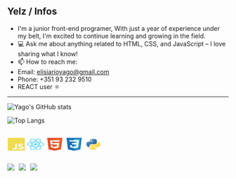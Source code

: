## Yelz / Infos

- I'm a junior front-end programer, With just a year of experience under my belt, I'm excited to continue learning and growing in the field.
- 💻 Ask me about anything related to HTML, CSS, and JavaScript – I love sharing what I know!
- 📫 How to reach me:
- Email: elisiarioyago@gmail.com
- Phone: +351 93 232 9510
- REACT user ⚛️

---

![Yago's GitHub stats](https://github-readme-stats.vercel.app/api?username=YelzDW&show_icons=true&theme=tokyonight)

![Top Langs](https://github-readme-stats.vercel.app/api/top-langs/?username=YelzDW&layout=compact&theme=tokyonight)

<div style="display: inline_block"><br>
  <img align="center" alt="Js" height="30" width="40" src="https://raw.githubusercontent.com/devicons/devicon/master/icons/javascript/javascript-plain.svg">
  <img align="center" alt="React" height="30" width="40" src="https://raw.githubusercontent.com/devicons/devicon/master/icons/react/react-original.svg">
  <img align="center" alt="HTML" height="30" width="40" src="https://raw.githubusercontent.com/devicons/devicon/master/icons/html5/html5-original.svg">
  <img align="center" alt="CSS" height="30" width="40" src="https://raw.githubusercontent.com/devicons/devicon/master/icons/css3/css3-original.svg">
  <img align="center" alt="Python" height="30" width="40" src="https://raw.githubusercontent.com/devicons/devicon/master/icons/python/python-original.svg">
</div>

  ##
  
 <div style="display: flex; gap: 10px;">
  <a href="https://instagram.com/yago.mp4" target="_blank"><img src="https://img.shields.io/badge/-Instagram-%23E4405F?style=for-the-badge&logo=instagram&logoColor=white" target="_blank"></a>
  <a href="https://discord.gg/MQXyWaJW" target="_blank"><img src="https://img.shields.io/badge/Discord-7289DA?style=for-the-badge&logo=discord&logoColor=white" target="_blank"></a> 
  <a href="https://www.linkedin.com/in/yago-elisiario-974b43283/" target="_blank"><img src="https://img.shields.io/badge/-LinkedIn-%230077B5?style=for-the-badge&logo=linkedin&logoColor=white" target="_blank"></a>
</div>

  
